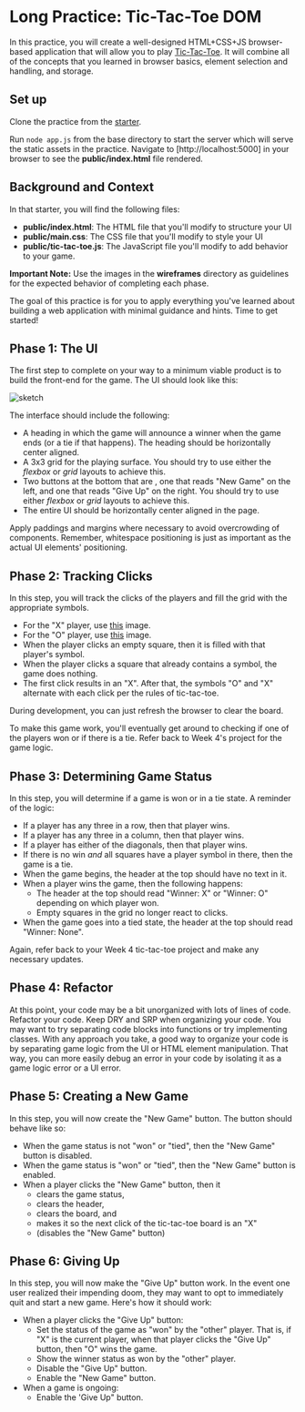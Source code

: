 # Long Practice: Tic-Tac-Toe DOM

In this practice, you will create a well-designed HTML+CSS+JS browser-based
application that will allow you to play [Tic-Tac-Toe][tic-tac-toe]. It will
combine all of the concepts that you learned in browser basics, element
selection and handling, and storage.

## Set up

Clone the practice from the [starter].

Run `node app.js` from the base directory to start the server which will serve
the static assets in the practice. Navigate to [http://localhost:5000] in your
browser to see the __public/index.html__ file rendered.

## Background and Context

In that starter, you will find the following files:

* __public/index.html__: The HTML file that you'll modify to structure your UI
* __public/main.css__: The CSS file that you'll modify to style your UI
* __public/tic-tac-toe.js__: The JavaScript file you'll modify to add behavior
  to your game.

**Important Note:** Use the images in the __wireframes__ directory as guidelines
for the expected behavior of completing each phase.

The goal of this practice is for you to apply everything you've learned about
building a web application with minimal guidance and hints. Time to get started!

## Phase 1: The UI

The first step to complete on your way to a minimum viable product is to
build the front-end for the game. The UI should look like this:

![sketch]

The interface should include the following:

* A heading in which the game will announce a winner when the game ends
  (or a tie if that happens). The heading should be horizontally center aligned.
* A 3x3 grid for the playing surface. You should try to use either the
  _flexbox_ or _grid_ layouts to achieve this.
* Two buttons at the bottom that are , one that reads "New Game" on the
  left, and one that reads "Give Up" on the right. You should try to use either
  _flexbox_ or _grid_ layouts to achieve this.
* The entire UI should be horizontally center aligned in the page.

Apply paddings and margins where necessary to avoid overcrowding of components.
Remember, whitespace positioning is just as important as the actual UI elements'
positioning.

## Phase 2: Tracking Clicks

In this step, you will track the clicks of the players and fill the grid with
the appropriate symbols.

* For the "X" player, use [this][X] image.
* For the "O" player, use [this][O] image.
* When the player clicks an empty square, then it is filled with that player's
  symbol.
* When the player clicks a square that already contains a symbol, the game does
  nothing.
* The first click results in an "X". After that, the symbols "O" and "X"
  alternate with each click per the rules of tic-tac-toe.

During development, you can just refresh the browser to clear the board.

To make this game work, you'll eventually get around to checking if one of the
players won or if there is a tie. Refer back to Week 4's project for the game
logic.

## Phase 3: Determining Game Status

In this step, you will determine if a game is won or in a tie state. A
reminder of the logic:

* If a player has any three in a row, then that player wins.
* If a player has any three in a column, then that player wins.
* If a player has either of the diagonals, then that player wins.
* If there is no win _and_ all squares have a player symbol in there, then
  the game is a tie.
* When the game begins, the header at the top should have no text in it.
* When a player wins the game, then the following happens:
  * The header at the top should read "Winner: X" or "Winner: O" depending on
    which player won.
  * Empty squares in the grid no longer react to clicks.
* When the game goes into a tied state, the header at the top should read
  "Winner: None".

Again, refer back to your Week 4 tic-tac-toe project and make any necessary
updates.

## Phase 4: Refactor

At this point, your code may be a bit unorganized with lots of lines of code.
Refactor your code. Keep DRY and SRP when organizing your code. You may want
to try separating code blocks into functions or try implementing classes. With
any approach you take, a good way to organize your code is by separating game
logic from the UI or HTML element manipulation. That way, you can more easily
debug an error in your code by isolating it as a game logic error or a UI error.

## Phase 5: Creating a New Game

In this step, you will now create the "New Game" button. The button should
behave like so:

* When the game status is not "won" or "tied", then the "New Game" button is
  disabled.
* When the game status is "won" or "tied", then the "New Game" button is
  enabled.
* When a player clicks the "New Game" button, then it
  * clears the game status,
  * clears the header,
  * clears the board, and
  * makes it so the next click of the tic-tac-toe board is an "X"
  * (disables the "New Game" button)

## Phase 6: Giving Up

In this step, you will now make the "Give Up" button work. In the event one
user realized their impending doom, they may want to opt to immediately quit
and start a new game. Here's how it should work:

* When a player clicks the "Give Up" button:
  * Set the status of the game as "won" by the "other" player. That is, if "X"
    is the current player, when that player clicks the "Give Up" button, then
    "O" wins the game.
  * Show the winner status as won by the "other" player.
  * Disable the "Give Up" button.
  * Enable the "New Game" button.
* When a game is ongoing:
  * Enable the 'Give Up" button.


[tic-tac-toe]: https://en.wikipedia.org/wiki/Tic-tac-toe
[starter]: https://github.com/appacademy/practice-for-week-09-tic-tac-toe-dom-long-practice
[sketch]: https://assets.aaonline.io/Module-DOM-API/formative-project-tic-tac-toe/ui-design.svg
[X]: https://assets.aaonline.io/Module-DOM-API/formative-project-tic-tac-toe/player-x.svg
[O]: https://assets.aaonline.io/Module-DOM-API/formative-project-tic-tac-toe/player-o.svg
